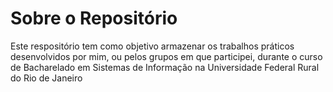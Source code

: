 # Sobre o Repositório

Este respositório tem como objetivo armazenar os trabalhos práticos desenvolvidos por mim, ou pelos grupos em que participei, durante o curso de Bacharelado em Sistemas de Informação na Universidade Federal Rural do Rio de Janeiro
